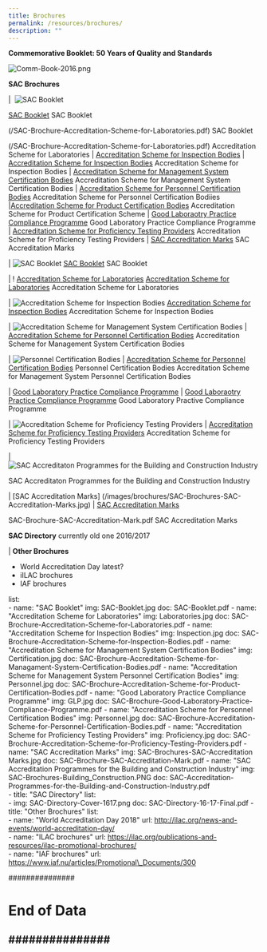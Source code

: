 ```yaml
---
title: Brochures
permalink: /resources/brochures/
description: ""
---
```

**Commemorative Booklet: 50 Years of Quality and Standards**

![Comm-Book-2016.png](/images/brochures/Comm-Book-2016.png)



**SAC Brochures**

|  ![SAC Booklet](/images/brochures/SAC-Booklet.jpg)

[SAC Booklet](/files/Brochures/SAC-Booklet.pdf) 
SAC Booklet




(/SAC-Brochure-Accreditation-Scheme-for-Laboratories.pdf)
SAC Booklet



(/SAC-Brochure-Accreditation-Scheme-for-Laboratories.pdf)
Accreditation Scheme for Laboratories
| [Accreditation Scheme for Inspection Bodies](/files/Brochures/SAC-Brochure-Accreditation-Scheme-for-Laboratories.pdf)
| [Accreditation Scheme for Inspection Bodies](/files/Brochures/Inspection-Bodies.pdf)
Accreditation Scheme for Inspection Bodies
| [Accreditation Scheme for Management System Certification Bodies](/files/Brochures/SAC-Brochure-Accreditation-Scheme-for-Managament-System-Certification-Bodies.pdf)
Accreditation Scheme for Management System Certification Bodies
| [Accreditation Scheme for Personnel Certification Bodies](/files/Brochures/Personnel-Certification-Bodies.pdf)
Accreditation Scheme for Personnel Certification Bodiies
|[Accreditation Scheme for Product Certification Bodies](/files/Brochures/Product-Certification-Bodies.pdf)
Accreditation Scheme for Product Certification Scheme
| [Good Laboraotry Practice Compliance Programme](/SAC-Brochure-Good-Laboratory-Practice-Compliance-Programme.pdf)
Good Laboratory Practice Compliance Programme
| [Accreditation Scheme for Proficiency Testing Providers](/files/Brochures/SAC-Brochure-Accreditation-Scheme-for-Proficiency-Testing-Providers.pdf)
Accreditation Scheme for Proficiency Testing Providers 
| [SAC Accreditation Marks](/files/Brochures/SAC-Brochure-SAC-Accreditation-Mark.pdf)
SAC Accreditation Marks








|  ![SAC Booklet](/images/brochures/SAC-Booklet.jpg)
[SAC Booklet](/files/Brochures/SAC-Booklet.pdf) 
SAC Booklet

|  ! [Accreditation Scheme for Laboratories](/images/brochures/SAC-Brochures-LA.jpg)
[Accreditation Scheme for Laboratories](/files/Brochures/Laboratories.pdf)
Accreditation Scheme for Laboratories  

|  ![Accreditation Scheme for Inspection Bodies](/images/brochures/Inspection.jpg)
[Accreditation Scheme for Inspection Bodies](/files/Brochures/Inspection-Bodies.pdf)
Accreditation Scheme for Inspection Bodies  

|  ![Accreditation Scheme for Management System Certification Bodies](/images/brochures/Certification.jpg)
| [Accreditation Scheme for Personnel Certification Bodies](/files/Brochures/Personnel-Certification-Bodies.pdf)
Accreditation Scheme for Management System Certification Bodies 

|  ![Personnel Certification Bodies](/images/brochures/Personnel.jpg)
| [Accreditation Scheme for Personnel Certification Bodies](/files/Brochures/Personnel-Certification-Bodies.pdf)
Personnel  Certification Bodies
Accreditation Scheme for Management System Personnel Certification Bodies

|  [Good Laboratory Practice Compliance Programme](/images/brochures/GLP.jpg)
| [Good Laboraotry Practice Compliance Programme](/SAC-Brochure-Good-Laboratory-Practice-Compliance-Programme.pdf)
Good Laboratory Practive Compliance Programme 

|   ![Accreditation Scheme for Proficiency Testing Providers](/images/brochures/SAC-Brochures-PTP.jpg)
| [Accreditation Scheme for Proficiency Testing Providers](/files/Brochures/SAC-Brochure-Accreditation-Scheme-for-Proficiency-Testing-Providers.pdf)
Accreditation Scheme for Proficiency Testing Providers  

|  ![SAC Accreditaton Programmes for the Building and Construction Industry](/images/brochures/SAC-Brochures-Building_Construction.PNG)

SAC Accreditaton Programmes for the Building and Construction Industry   


|  [SAC Accreditation Marks]
(/images/brochures/SAC-Brochures-SAC-Accreditation-Marks.jpg)
| [SAC Accreditation Marks](/files/Brochures/SAC-Brochure-SAC-Accreditation-Mark.pdf)

SAC-Brochure-SAC-Accreditation-Mark.pdf 
SAC Accreditation Marks




**SAC Directory**
currently old one  2016/2017
 

|
**Other Brochures**

* World Accreditation Day  latest?
* iILAC brochures
* IAF brochures




list:    
      - name: "SAC Booklet"
        img: SAC-Booklet.jpg
        doc: SAC-Booklet.pdf
      - name: "Accreditation Scheme for Laboratories"
        img: Laboratories.jpg
        doc: SAC-Brochure-Accreditation-Scheme-for-Laboratories.pdf
      - name: "Accreditation Scheme for Inspection Bodies"
        img: Inspection.jpg
        doc: SAC-Brochure-Accreditation-Scheme-for-Inspection-Bodies.pdf 
      - name: "Accreditation Scheme for Management System Certification Bodies"
        img: Certification.jpg
        doc: SAC-Brochure-Accreditation-Scheme-for-Managament-System-Certification-Bodies.pdf 
      - name: "Accreditation Scheme for Management System Personnel Certification Bodies"
        img: Personnel.jpg
        doc: SAC-Brochure-Accreditation-Scheme-for-Product-Certification-Bodies.pdf
      - name: "Good Laboratory Practice Compliance Programme"
        img: GLP.jpg
        doc: SAC-Brochure-Good-Laboratory-Practice-Compliance-Programme.pdf 
      - name: "Accreditation Scheme for Personnel Certification Bodies"
        img: Personnel.jpg
        doc: SAC-Brochure-Accreditation-Scheme-for-Personnel-Certification-Bodies.pdf
      - name: "Accreditation Scheme for Proficiency Testing Providers"
        img: Proficiency.jpg
        doc: SAC-Brochure-Accreditation-Scheme-for-Proficiency-Testing-Providers.pdf 
      - name: "SAC Accreditation Marks"
        img: SAC-Brochures-SAC-Accreditation Marks.jpg
        doc: SAC-Brochure-SAC-Accreditation-Mark.pdf 
      - name: "SAC Accreditation Programmes for the Building and Construction Industry"
        img: SAC-Brochures-Building\_Construction.PNG
        doc: SAC-Accreditation-Programmes-for-the-Building-and-Construction-Industry.pdf   
    - title: "SAC Directory"
      list:    
      - img: SAC-Directory-Cover-1617.png
        doc: SAC-Directory-16-17-Final.pdf
    - title: "Other Brochures"
      list:    
      - name: "World Accreditation Day 2018"
        url: http://ilac.org/news-and-events/world-accreditation-day/    
      - name: "ILAC brochures"
        url: https://ilac.org/publications-and-resources/ilac-promotional-brochures/    
      - name: "IAF brochures"
        url: https://www.iaf.nu/articles/Promotional\_Documents/300
 
###############
# End of Data #
###############
---